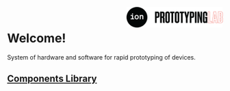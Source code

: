 <img src="IPL-Logo-09.png" width="225" align="right"/>
<br>

# Welcome!
System of hardware and software for rapid prototyping of devices.


## [Components Library](Components/index.html)

